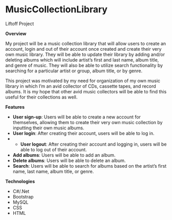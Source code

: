 # MusicCollectionLibrary
Liftoff Project

**Overview**

My project will be a music collection library that will allow users to create an account, login and out of their account once created and create their very own music library. They will be able to update their library by adding and/or deleting albums which will include artist’s first and last name, album title, and genre of music. They will also be able to utilize search functionality by searching for a particular artist or group, album title, or by genre.

This project was motivated by my need for organization of my own music library in which I’m an avid collector of CDs, cassette tapes, and record albums. It is my hope that other avid music collectors will be able to find this useful for their collections as well.

**Features**
* **User sign-up**: Users will be able to create a new account for themselves, allowing them to create their very own music collection by inputting their own music albums.
* **User login**: After creating their account, users will be able to log in.
* * **User logout**: After creating their account and logging in, users will be able to log out of their account.
* **Add albums**: Users will be able to add an album.
* **Delete albums**: Users will be able to delete an album.
* **Search**: Users will be able to search for albums based on the artist’s first name, last name, album title, or genre.

**Technologies**
* C#/.Net
* Bootstrap
* MySQL
* CSS
* HTML
